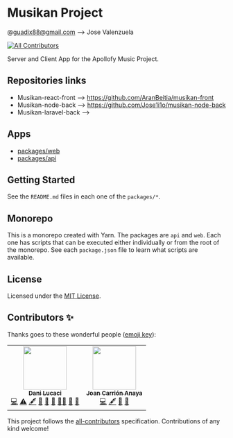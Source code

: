 # Musikan Project

<!-- ALL-CONTRIBUTORS-BADGE:START - Do not remove or modify this section -->

@guadix88@gmail.com --> Jose Valenzuela

[![All Contributors](https://img.shields.io/badge/all_contributors-2-orange.svg?style=flat-square)](#contributors-)

<!-- ALL-CONTRIBUTORS-BADGE:END -->

Server and Client App for the Apollofy Music Project.

## Repositories links

- Musikan-react-front --> https://github.com/AranBeitia/musikan-front
- Musikan-node-back --> https://github.com/Jose1i1o/musikan-node-back
- Musikan-laravel-back -->

## Apps

- [packages/web](packages/web/README.md)
- [packages/api](packages/api/README.md)

## Getting Started

See the `README.md` files in each one of the `packages/*`.

## Monorepo

This is a monorepo created with Yarn. The packages are `api` and `web`. Each one
has scripts that can be executed either individually or from the root of the
monorepo. See each `package.json` file to learn what scripts are available.

## License

Licensed under the [MIT License](./LICENSE).

## Contributors ✨

Thanks goes to these wonderful people
([emoji key](https://allcontributors.org/docs/en/emoji-key)):

<!-- ALL-CONTRIBUTORS-LIST:START - Do not remove or modify this section -->
<!-- prettier-ignore-start -->
<!-- markdownlint-disable -->
<table>
  <tr>
    <td align="center"><a href="http://www.danilucaci.com"><img src="https://avatars.githubusercontent.com/u/19062818?v=4?s=100" width="100px;" alt=""/><br /><sub><b>Dani Lucaci</b></sub></a><br /><a href="https://github.com/assembler-school/Apollofy/commits?author=danilucaci" title="Code">💻</a> <a href="https://github.com/assembler-school/Apollofy/commits?author=danilucaci" title="Tests">⚠️</a> <a href="#content-danilucaci" title="Content">🖋</a> <a href="https://github.com/assembler-school/Apollofy/commits?author=danilucaci" title="Documentation">📖</a> <a href="#ideas-danilucaci" title="Ideas, Planning, & Feedback">🤔</a> <a href="#maintenance-danilucaci" title="Maintenance">🚧</a> <a href="#mentoring-danilucaci" title="Mentoring">🧑‍🏫</a> <a href="#projectManagement-danilucaci" title="Project Management">📆</a> <a href="#tool-danilucaci" title="Tools">🔧</a></td>
    <td align="center"><a href="https://www.linkedin.com/in/joan-carri%C3%B3n-anaya-a074851a0/"><img src="https://avatars.githubusercontent.com/u/43220742?v=4?s=100" width="100px;" alt=""/><br /><sub><b>Joan Carrión Anaya</b></sub></a><br /><a href="https://github.com/assembler-school/Apollofy/commits?author=JCarri14" title="Code">💻</a> <a href="#content-JCarri14" title="Content">🖋</a> <a href="#data-JCarri14" title="Data">🔣</a> <a href="#design-JCarri14" title="Design">🎨</a></td>
  </tr>
</table>

<!-- markdownlint-restore -->
<!-- prettier-ignore-end -->

<!-- ALL-CONTRIBUTORS-LIST:END -->

This project follows the
[all-contributors](https://github.com/all-contributors/all-contributors)
specification. Contributions of any kind welcome!
